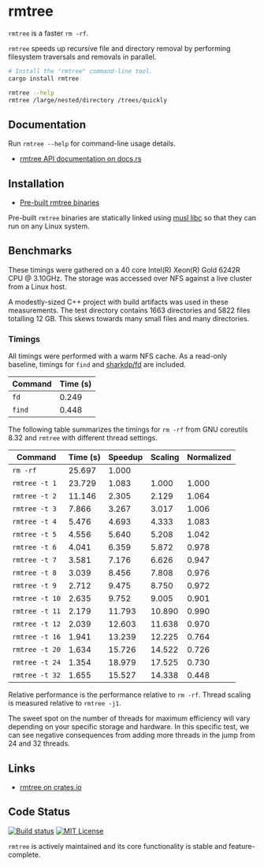 # rmtree

`rmtree` is a faster `rm -rf`.

`rmtree` speeds up recursive file and directory removal by performing filesystem
traversals and removals in parallel.

```bash
# Install the "rmtree" command-line tool.
cargo install rmtree

rmtree --help
rmtree /large/nested/directory /trees/quickly
```

## Documentation

Run `rmtree --help` for command-line usage details.

* [rmtree API documentation on docs.rs](https://docs.rs/rmtree/latest/rmtree/)


## Installation

* [Pre-built rmtree binaries](https://github.com/davvid/rmtree/releases)

Pre-built `rmtree` binaries are statically linked using
[musl libc](https://musl.libc.org/) so that they can run on any Linux system.

## Benchmarks

These timings were gathered on a 40 core Intel(R) Xeon(R) Gold 6242R CPU @ 3.10GHz.
The storage was accessed over NFS against a live cluster from a Linux host.

A modestly-sized C++ project with build artifacts was used in these measurements.
The test directory contains 1663 directories and 5822 files totalling 12 GB.
This skews towards many small files and many directories.

### Timings

All timings were performed with a warm NFS cache.
As a read-only baseline, timings for `find` and [sharkdp/fd](https://github.com/sharkdp/fd) are included.

| Command           | Time (s)  |
|-------------------|-----------|
| `fd`              | 0.249     |
| `find`            | 0.448     |

The following table summarizes the timings for `rm -rf` from GNU coreutils 8.32 and
`rmtree` with different thread settings.

| Command           | Time (s)  | Speedup   | Scaling   | Normalized    |
|-------------------|-----------|-----------|-----------|---------------|
| `rm -rf`          | 25.697    |  1.000    |           |               |
| `rmtree -t 1`     | 23.729    |  1.083    |  1.000    | 1.000         |
| `rmtree -t 2`     | 11.146    |  2.305    |  2.129    | 1.064         |
| `rmtree -t 3`     |  7.866    |  3.267    |  3.017    | 1.006         |
| `rmtree -t 4`     |  5.476    |  4.693    |  4.333    | 1.083         |
| `rmtree -t 5`     |  4.556    |  5.640    |  5.208    | 1.042         |
| `rmtree -t 6`     |  4.041    |  6.359    |  5.872    | 0.978         |
| `rmtree -t 7`     |  3.581    |  7.176    |  6.626    | 0.947         |
| `rmtree -t 8`     |  3.039    |  8.456    |  7.808    | 0.976         |
| `rmtree -t 9`     |  2.712    |  9.475    |  8.750    | 0.972         |
| `rmtree -t 10`    |  2.635    |  9.752    |  9.005    | 0.901         |
| `rmtree -t 11`    |  2.179    | 11.793    | 10.890    | 0.990         |
| `rmtree -t 12`    |  2.039    | 12.603    | 11.638    | 0.970         |
| `rmtree -t 16`    |  1.941    | 13.239    | 12.225    | 0.764         |
| `rmtree -t 20`    |  1.634    | 15.726    | 14.522    | 0.726         |
| `rmtree -t 24`    |  1.354    | 18.979    | 17.525    | 0.730         |
| `rmtree -t 32`    |  1.655    | 15.527    | 14.338    | 0.448         |

Relative performance is the performance relative to `rm -rf`.
Thread scaling is measured relative to `rmtree -j1`.

The sweet spot on the number of threads for maximum efficiency will vary depending on
your specific storage and hardware. In this specific test, we can see negative
consequences from adding more threads in the jump from 24 and 32 threads.


## Links

* [rmtree on crates.io](https://crates.io/crates/rmtree)


## Code Status

[![Build status](https://gitlab.com/davvid/rmtree/badges/main/pipeline.svg)](https://gitlab.com/davvid/rmtree/-/pipelines)
[![MIT License](https://img.shields.io/gitlab/license/davvid/rmtree.svg)](LICENSE)

`rmtree` is actively maintained and its core functionality is stable and feature-complete.
